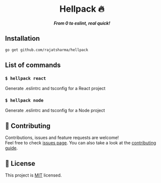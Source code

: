 <h1 align="center">Hellpack 🔥</h1>
<h5 align="center">From 0 to eslint, real quick!</h5>

## Installation

```sh
go get github.com/rajatsharma/hellpack
```

## List of commands

### `$ hellpack react`
Generate .eslintrc and tsconfig for a React project

### `$ hellpack node`
Generate .eslintrc and tsconfig for a Node project

## 🤝 Contributing

Contributions, issues and feature requests are welcome!<br />Feel free to check [issues page](https://github.com/rajatsharma/hellpack/issues). You can also take a look at the [contributing guide](https://github.com/rajatsharma/hellpack/blob/master/CONTRIBUTING.md).

## 📝 License

This project is [MIT](https://github.com/rajatsharma/hellpack/blob/master/LICENSE) licensed.
